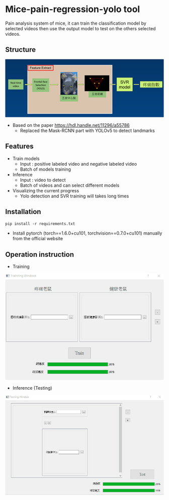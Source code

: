 # Mice-pain-regression-yolo tool
Pain analysis system of mice, it can train the classification model by selected videos then use the output model to test on the others selected videos.

## Structure

![structure](data/structure.png)

* Based on the paper https://hdl.handle.net/11296/a55786
  - Replaced the Mask-RCNN part with YOLOv5 to detect landmarks

## Features

* Train models
  * Input : positive labeled video and negative labeled video
  * Batch of models training
* Inference
  * Input : video to detect
  * Batch of videos and can select different models
* Visualizing the current progress
  * Yolo detection and SVR training will takes long times

## Installation

```Shell
pip install -r requirements.txt
```

* Install pytorch (torch==1.6.0+cu101, torchvision==0.7.0+cu101) manually from the official website

## Operation instruction

* Training

![train](data\train.gif)

* Inference (Testing)

![test](data\test.gif)
